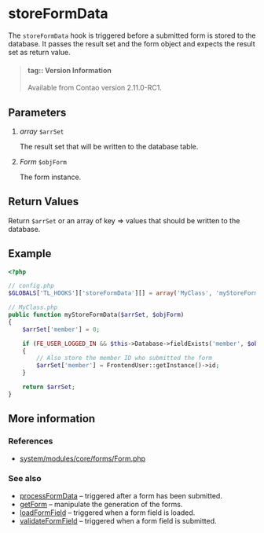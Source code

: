 # storeFormData

The `storeFormData` hook is triggered before a submitted form is stored to the
database. It passes the result set and the form object and expects the result
set as return value.

> #### tag:: Version Information 
> Available from Contao version 2.11.0-RC1.


## Parameters

1. *array* `$arrSet`

    The result set that will be written to the database table.

2. *Form* `$objForm`

    The form instance.


## Return Values

Return `$arrSet` or an array of key => values that should be written to the
database.


## Example

```php
<?php

// config.php
$GLOBALS['TL_HOOKS']['storeFormData'][] = array('MyClass', 'myStoreFormData');

// MyClass.php
public function myStoreFormData($arrSet, $objForm)
{
    $arrSet['member'] = 0;

    if (FE_USER_LOGGED_IN && $this->Database->fieldExists('member', $objForm->targetTable))
    {
        // Also store the member ID who submitted the form
        $arrSet['member'] = FrontendUser::getInstance()->id;
    }

    return $arrSet;
}
```


## More information


### References

- [system/modules/core/forms/Form.php](https://github.com/contao/core/blob/3.5.0/system/modules/core/forms/Form.php#L483-L490)


### See also

- [processFormData](processFormData.md) – triggered after a form has been submitted.
- [getForm](getForm.md) – manipulate the generation of the forms.
- [loadFormField](loadFormField.md) – triggered when a form field is loaded.
- [validateFormField](validateFormField.md) – triggered when a form field is submitted.
